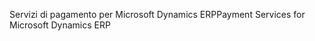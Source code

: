 <span data-ttu-id="48caf-101">Servizi di pagamento per Microsoft Dynamics ERP</span><span class="sxs-lookup"><span data-stu-id="48caf-101">Payment Services for Microsoft Dynamics ERP</span></span>